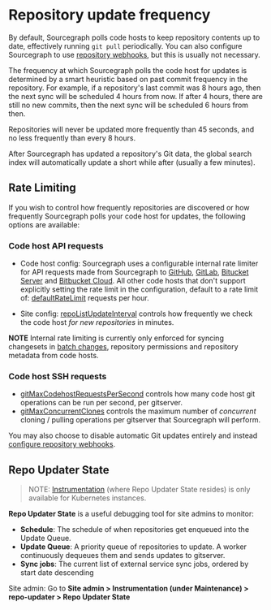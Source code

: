 # Repository update frequency

By default, Sourcegraph polls code hosts to keep repository contents up to date, effectively running `git pull` periodically. You can also configure Sourcegraph to use [repository webhooks](webhooks.md), but this is usually not necessary.

The frequency at which Sourcegraph polls the code host for updates is determined by a smart heuristic based on past commit frequency in the repository. For example, if a repository's last commit was 8 hours ago, then the next sync will be scheduled 4 hours from now. If after 4 hours, there are still no new commits, then the next sync will be scheduled 6 hours from then.

Repositories will never be updated more frequently than 45 seconds, and no less frequently than every 8 hours.

After Sourcegraph has updated a repository's Git data, the global search index will automatically update a short while after (usually a few minutes).

## Rate Limiting
If you wish to control how frequently repositories are discovered or how frequently Sourcegraph polls your code host for updates, the following options are available:

### Code host API requests

- Code host config: Sourcegraph uses a configurable internal rate limiter for API requests made from Sourcegraph to [GitHub](../external_service/github.md#internal-rate-limits), [GitLab](../external_service/gitlab.md#internal-rate-limits), [Bitucket Server](../external_service/bitbucket_server.md#internal-rate-limits) and [Bitbucket Cloud](../external_service/bitbucket_cloud.md#internal-rate-limits). 
All other code hosts that don't support explicitly setting the rate limit in the configuration, default to a rate limit of: [defaultRateLimit](../config/site_config.md#defaultRateLimit) requests per hour.

- Site config: [repoListUpdateInterval](../config/site_config.md#repoListUpdateInterval) controls how frequently we check the code host _for new repositories_ in minutes.

**NOTE** Internal rate limiting is currently only enforced for syncing changesets in [batch changes](../../batch_changes/index.md), repository permissions and repository metadata from code hosts.

### Code host SSH requests

- [gitMaxCodehostRequestsPerSecond](../config/site_config.md#gitMaxCodehostRequestsPerSecond) controls how many code host git operations can be run per second, per gitserver.
- [gitMaxConcurrentClones](../config/site_config.md#gitMaxConcurrentClones) controls the maximum number of _concurrent_ cloning / pulling operations per gitserver that Sourcegraph will perform.

You may also choose to disable automatic Git updates entirely and instead [configure repository webhooks](webhooks.md).

## Repo Updater State

> NOTE: [Instrumentation](../../admin/faq.md#i-am-getting-error-cluster-information-not-available-in-the-instrumentation-page-what-should-i-do) (where Repo Updater State resides) is only available for Kubernetes instances.

**Repo Updater State** is a useful debugging tool for site admins to monitor:

- **Schedule**: The schedule of when repositories get enqueued into the Update Queue.
- **Update Queue**: A priority queue of repositories to update. A worker continuously dequeues them and sends updates to gitserver.
- **Sync jobs**: The current list of external service sync jobs, ordered by start date descending

Site admin: Go to **Site admin > Instrumentation (under Maintenance) > repo-updater > Repo Updater State**
